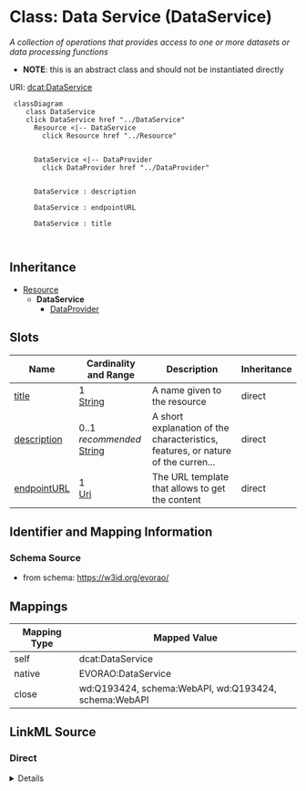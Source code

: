 

# Class: Data Service (DataService) 


_A collection of operations that provides access to one or more datasets or data processing functions_




* __NOTE__: this is an abstract class and should not be instantiated directly


URI: [dcat:DataService](http://www.w3.org/ns/dcat#DataService)






```mermaid
 classDiagram
    class DataService
    click DataService href "../DataService"
      Resource <|-- DataService
        click Resource href "../Resource"
      

      DataService <|-- DataProvider
        click DataProvider href "../DataProvider"
      
      
      DataService : description
        
      DataService : endpointURL
        
      DataService : title
        
      
```





## Inheritance
* [Resource](Resource.md)
    * **DataService**
        * [DataProvider](DataProvider.md)



## Slots

| Name | Cardinality and Range | Description | Inheritance |
| ---  | --- | --- | --- |
| [title](title.md) | 1 <br/> [String](String.md) | A name given to the resource | direct |
| [description](description.md) | 0..1 _recommended_ <br/> [String](String.md) | A short explanation of the characteristics, features, or nature of the curren... | direct |
| [endpointURL](endpointURL.md) | 1 <br/> [Uri](Uri.md) | The URL template that allows to get the content | direct |









## Identifier and Mapping Information







### Schema Source


* from schema: https://w3id.org/evorao/




## Mappings

| Mapping Type | Mapped Value |
| ---  | ---  |
| self | dcat:DataService |
| native | EVORAO:DataService |
| close | wd:Q193424, schema:WebAPI, wd:Q193424, schema:WebAPI |







## LinkML Source

<!-- TODO: investigate https://stackoverflow.com/questions/37606292/how-to-create-tabbed-code-blocks-in-mkdocs-or-sphinx -->

### Direct

<details>
```yaml
name: DataService
description: A collection of operations that provides access to one or more datasets
  or data processing functions
title: Data Service
from_schema: https://w3id.org/evorao/
close_mappings:
- wd:Q193424
- schema:WebAPI
- wd:Q193424
- schema:WebAPI
is_a: Resource
abstract: true
slots:
- title
- description
- endpointURL
slot_usage:
  title:
    name: title
    description: A name given to the resource
    title: title
    comments:
    - 'The title of the item should be as short and descriptive as possible. E.g.
      for virus products it should basically be based on the following Pattern:

      ''Virus name'', ''virus host type'', ''collection year'', ''country of collection''
      ex ''suspected epidemiological origin'', ''genotype'', ''strain'', ''variant
      name or specific feature'
    close_mappings:
    - rdfs:label
    - schema:name
    slot_uri: dct:title
    domain_of:
    - DataService
    - Dataset
    - Publication
    - Term
    - License
    - Certification
    range: string
    required: true
    multivalued: false
  description:
    name: description
    description: A short explanation of the characteristics, features, or nature of
      the current item
    title: description
    comments:
    - 'Describe this item in few lines. This description will serve as a summary to
      present the resource.

      '
    exact_mappings:
    - schema:description
    slot_uri: dct:description
    domain_of:
    - DataService
    - Dataset
    - Term
    - PersonOrOrganization
    - File
    - ContactPoint
    - License
    - Certification
    range: string
    required: false
    recommended: true
    multivalued: false
  endpointURL:
    name: endpointURL
    description: The URL template that allows to get the content
    title: endpoint URL
    close_mappings:
    - wdp:P1630
    slot_uri: dcat:endpointURL
    domain_of:
    - DataService
    range: uri
    required: true
    multivalued: false
class_uri: dcat:DataService

```
</details>

### Induced

<details>
```yaml
name: DataService
description: A collection of operations that provides access to one or more datasets
  or data processing functions
title: Data Service
from_schema: https://w3id.org/evorao/
close_mappings:
- wd:Q193424
- schema:WebAPI
- wd:Q193424
- schema:WebAPI
is_a: Resource
abstract: true
slot_usage:
  title:
    name: title
    description: A name given to the resource
    title: title
    comments:
    - 'The title of the item should be as short and descriptive as possible. E.g.
      for virus products it should basically be based on the following Pattern:

      ''Virus name'', ''virus host type'', ''collection year'', ''country of collection''
      ex ''suspected epidemiological origin'', ''genotype'', ''strain'', ''variant
      name or specific feature'
    close_mappings:
    - rdfs:label
    - schema:name
    slot_uri: dct:title
    domain_of:
    - DataService
    - Dataset
    - Publication
    - Term
    - License
    - Certification
    range: string
    required: true
    multivalued: false
  description:
    name: description
    description: A short explanation of the characteristics, features, or nature of
      the current item
    title: description
    comments:
    - 'Describe this item in few lines. This description will serve as a summary to
      present the resource.

      '
    exact_mappings:
    - schema:description
    slot_uri: dct:description
    domain_of:
    - DataService
    - Dataset
    - Term
    - PersonOrOrganization
    - File
    - ContactPoint
    - License
    - Certification
    range: string
    required: false
    recommended: true
    multivalued: false
  endpointURL:
    name: endpointURL
    description: The URL template that allows to get the content
    title: endpoint URL
    close_mappings:
    - wdp:P1630
    slot_uri: dcat:endpointURL
    domain_of:
    - DataService
    range: uri
    required: true
    multivalued: false
attributes:
  title:
    name: title
    description: A name given to the resource
    title: title
    comments:
    - 'The title of the item should be as short and descriptive as possible. E.g.
      for virus products it should basically be based on the following Pattern:

      ''Virus name'', ''virus host type'', ''collection year'', ''country of collection''
      ex ''suspected epidemiological origin'', ''genotype'', ''strain'', ''variant
      name or specific feature'
    from_schema: https://w3id.org/evorao/
    close_mappings:
    - rdfs:label
    - schema:name
    rank: 1000
    slot_uri: dct:title
    alias: title
    owner: DataService
    domain_of:
    - DataService
    - Dataset
    - Publication
    - Term
    - License
    - Certification
    range: string
    required: true
    multivalued: false
  description:
    name: description
    description: A short explanation of the characteristics, features, or nature of
      the current item
    title: description
    comments:
    - 'Describe this item in few lines. This description will serve as a summary to
      present the resource.

      '
    from_schema: https://w3id.org/evorao/
    exact_mappings:
    - schema:description
    close_mappings:
    - schema:description
    rank: 1000
    slot_uri: dct:description
    alias: description
    owner: DataService
    domain_of:
    - DataService
    - Dataset
    - Term
    - PersonOrOrganization
    - File
    - ContactPoint
    - License
    - Certification
    range: string
    required: false
    recommended: true
    multivalued: false
  endpointURL:
    name: endpointURL
    description: The URL template that allows to get the content
    title: endpoint URL
    from_schema: https://w3id.org/evorao/
    close_mappings:
    - wdp:P1630
    rank: 1000
    slot_uri: dcat:endpointURL
    alias: endpointURL
    owner: DataService
    domain_of:
    - DataService
    range: uri
    required: true
    multivalued: false
class_uri: dcat:DataService

```
</details>